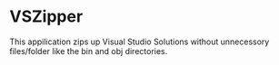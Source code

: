 # VSZipper
This appilication zips up Visual Studio Solutions without unnecessory files/folder like the bin and obj directories.
